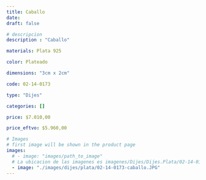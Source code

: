```yaml
---
title: Caballo
date: 
draft: false

# descripcion
description : "Caballo"

materials: Plata 925

color: Plateado

dimensions: "3cm x 2cm"

code: 02-14-0173

type: "Dijes"

categories: []

price: $7.010,00

price_eftvo: $5.960,00

# Images
# first image will be shown in the product page
images:
  # - image: "images/path_to_image"
  # La ubicacion de las imagenes es imagenes/Dijes/Dijes.Plata/02-14-0173-caballo
  - image: "./images/dijes/plata/02-14-0173-caballo.JPG"
---
```

